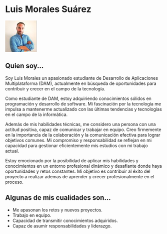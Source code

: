 # Luis Morales Suárez
![Imagen de Portada](img/1714237437950.jpeg) 
## Quien soy...
Soy Luis Morales un apasionado estudiante de Desarrollo de Aplicaciones Multiplataforma (DAM), actualmente en búsqueda de oportunidades para contribuir y crecer en el campo de la tecnología.

Como estudiante de DAM, estoy adquiriendo conocimientos sólidos en programación y desarrollo de software. Mi fascinación por la tecnología me impulsa a mantenerme actualizado con las últimas tendencias y tecnologías en el campo de la informática.

Además de mis habilidades técnicas, me considero una persona con una actitud positiva, capaz de comunicar y trabajar en equipo. Creo firmemente en la importancia de la colaboración y la comunicación efectiva para lograr objetivos comunes. Mi compromiso y responsabilidad se reflejan en mi capacidad para gestionar eficientemente mis estudios con mi trabajo actual.

Estoy emocionado por la posibilidad de aplicar mis habilidades y conocimientos en un entorno profesional dinámico y desafiante donde haya oportunidades y retos constantes. Mi objetivo es contribuir al éxito del proyecto a realizar ademas de aprender y crecer profesionalmente en el proceso.

## Algunas de mis cualidades son...

- Me apasonan los retos y nuevos proyectos.
- Trabajo en equipo.
- Capacidad de transmitir conocimientos adquiridos.
- Capaz de asumir responsabilidades y liderazgo.
